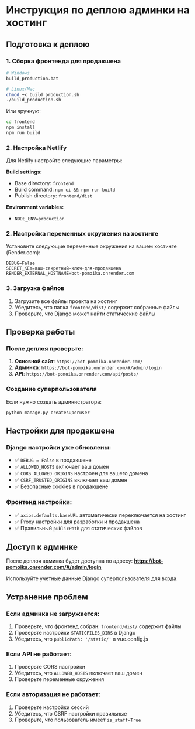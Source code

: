 # Инструкция по деплою админки на хостинг

## Подготовка к деплою

### 1. Сборка фронтенда для продакшена

```bash
# Windows
build_production.bat

# Linux/Mac
chmod +x build_production.sh
./build_production.sh
```

Или вручную:
```bash
cd frontend
npm install
npm run build
```

### 2. Настройка Netlify

Для Netlify настройте следующие параметры:

**Build settings:**
- Base directory: `frontend`
- Build command: `npm ci && npm run build`
- Publish directory: `frontend/dist`

**Environment variables:**
- `NODE_ENV=production`

### 2. Настройка переменных окружения на хостинге

Установите следующие переменные окружения на вашем хостинге (Render.com):

```
DEBUG=False
SECRET_KEY=ваш-секретный-ключ-для-продакшена
RENDER_EXTERNAL_HOSTNAME=bot-pomoika.onrender.com
```

### 3. Загрузка файлов

1. Загрузите все файлы проекта на хостинг
2. Убедитесь, что папка `frontend/dist/` содержит собранные файлы
3. Проверьте, что Django может найти статические файлы

## Проверка работы

### После деплоя проверьте:

1. **Основной сайт**: `https://bot-pomoika.onrender.com/`
2. **Админка**: `https://bot-pomoika.onrender.com/#/admin/login`
3. **API**: `https://bot-pomoika.onrender.com/api/posts/`

### Создание суперпользователя

Если нужно создать администратора:

```bash
python manage.py createsuperuser
```

## Настройки для продакшена

### Django настройки уже обновлены:

- ✅ `DEBUG = False` в продакшене
- ✅ `ALLOWED_HOSTS` включает ваш домен
- ✅ `CORS_ALLOWED_ORIGINS` настроен для вашего домена
- ✅ `CSRF_TRUSTED_ORIGINS` включает ваш домен
- ✅ Безопасные cookies в продакшене

### Фронтенд настройки:

- ✅ `axios.defaults.baseURL` автоматически переключается на хостинг
- ✅ Proxy настройки для разработки и продакшена
- ✅ Правильный `publicPath` для статических файлов

## Доступ к админке

После деплоя админка будет доступна по адресу:
**https://bot-pomoika.onrender.com/#/admin/login**

Используйте учетные данные Django суперпользователя для входа.

## Устранение проблем

### Если админка не загружается:

1. Проверьте, что фронтенд собран: `frontend/dist/` содержит файлы
2. Проверьте настройки `STATICFILES_DIRS` в Django
3. Убедитесь, что `publicPath: '/static/'` в vue.config.js

### Если API не работает:

1. Проверьте CORS настройки
2. Убедитесь, что `ALLOWED_HOSTS` включает ваш домен
3. Проверьте переменные окружения

### Если авторизация не работает:

1. Проверьте настройки сессий
2. Убедитесь, что CSRF настройки правильные
3. Проверьте, что пользователь имеет `is_staff=True`
